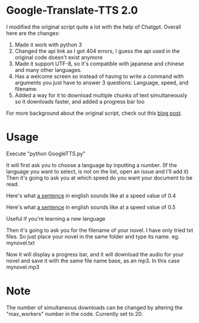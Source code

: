 Google-Translate-TTS 2.0
====================

I modified the original script quite a lot with the help of Chatgpt. Overall here are the changes:

1. Made it work with python 3
2. Changed the api link as I got 404 errors, I guess the api used in the original code doesn't exist anymore
3. Made it support UTF-8, so it's compatible with japanese and chinese and many other languages.
4. Has a welcome screen so instead of having to write a command with arguments you just have to answer 3 questions: Language, speed, and filename. 
5. Added a way for it to download multiple chunks of text simultaneously so it downloads faster, and added a progress bar too

For more background about the original script, check out this [blog post](http://www.hung-truong.com/blog/2013/04/26/hacking-googles-text-to-speech-api/).

Usage
=====
 
Execute "python GoogleTTS.py"

It will first ask you to choose a language by inputting a number. (If the language you want to select, is not on the list, open an issue and I'll add it)
Then it's going to ask you at which speed do you want your document to be read. 

Here's what [a sentence](https://www.google.com/speech-api/v1/synthesize?text=%22This%20is%20an%20example%20sentence%20at%20a%20speed%20of%20zero%20point%20four%22&enc=mpeg&lang=en-us&speed=0.4&client=lr-language-tts&use_google_only_voices=1) in english sounds like at a speed value of 0.4

Here's what [a sentence](https://www.google.com/speech-api/v1/synthesize?text=%22This%20is%20an%20example%20sentence%20at%20a%20speed%20of%200.5%22&enc=mpeg&lang=en-us&speed=0.5&client=lr-language-tts&use_google_only_voices=1) in english sounds like at a speed value of 0.5

Useful if you're learning a new language

Then it's going to ask you for the filename of your novel. I have only tried txt files. So just place your novel in the same folder and type its name. eg. mynovel.txt

Now it will display a progress bar, and it will download the audio for your novel and save it with the same file name base, as an mp3. In this case mynovel.mp3
 

Note
=====
The number of simultaneous downloads can be changed by altering the "max_workers" number in the code. Currently set to 20.
